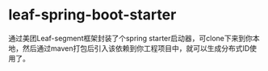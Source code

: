 # leaf-spring-boot-starter
通过美团Leaf-segment框架封装了个spring starter启动器，可clone下来到你本地，然后通过maven打包后引入该依赖到你工程项目中，就可以生成分布式ID使用了。
